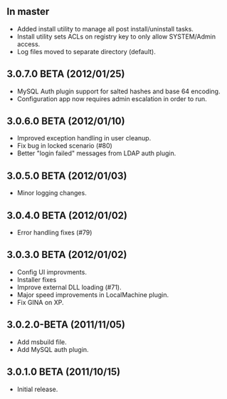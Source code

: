 In master
----------------------------
 - Added install utility to manage all post install/uninstall tasks.
 - Install utility sets ACLs on registry key to only allow SYSTEM/Admin access.
 - Log files moved to separate directory (default).

3.0.7.0 BETA (2012/01/25)
----------------------------
 - MySQL Auth plugin support for salted hashes and base 64 encoding.
 - Configuration app now requires admin escalation in order to run.

3.0.6.0 BETA (2012/01/10)
----------------------------
 - Improved exception handling in user cleanup.
 - Fix bug in locked scenario (#80)
 - Better "login failed" messages from LDAP auth plugin.

3.0.5.0 BETA (2012/01/03)
----------------------------
 - Minor logging changes.

3.0.4.0 BETA (2012/01/02)
----------------------------
 - Error handling fixes (#79)

3.0.3.0 BETA (2012/01/02)
----------------------------
 - Config UI improvments.
 - Installer fixes
 - Improve external DLL loading (#71).
 - Major speed improvements in LocalMachine plugin.
 - Fix GINA on XP.


3.0.2.0-BETA (2011/11/05)
----------------------------
 - Add msbuild file.
 - Add MySQL auth plugin.

3.0.1.0 BETA (2011/10/15)
----------------------------
 - Initial release.


